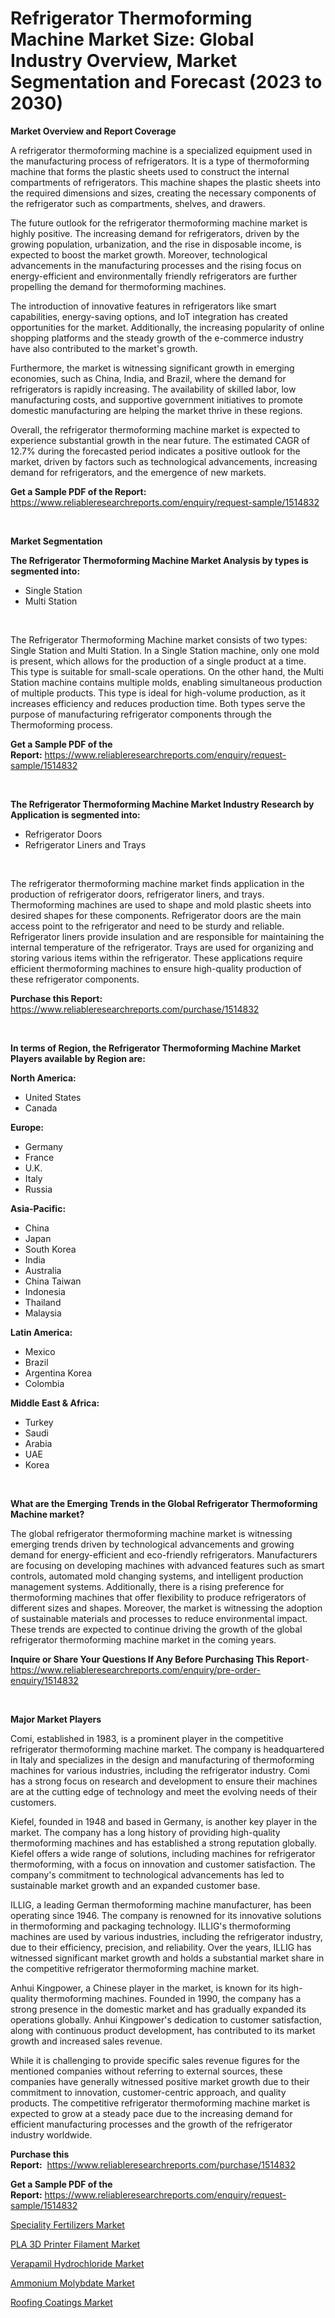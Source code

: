 <p><h1>Refrigerator Thermoforming Machine Market Size: Global Industry Overview, Market Segmentation and Forecast (2023 to 2030)</h1></p><p><strong>Market Overview and Report Coverage</strong></p>
<p><p>A refrigerator thermoforming machine is a specialized equipment used in the manufacturing process of refrigerators. It is a type of thermoforming machine that forms the plastic sheets used to construct the internal compartments of refrigerators. This machine shapes the plastic sheets into the required dimensions and sizes, creating the necessary components of the refrigerator such as compartments, shelves, and drawers.</p><p>The future outlook for the refrigerator thermoforming machine market is highly positive. The increasing demand for refrigerators, driven by the growing population, urbanization, and the rise in disposable income, is expected to boost the market growth. Moreover, technological advancements in the manufacturing processes and the rising focus on energy-efficient and environmentally friendly refrigerators are further propelling the demand for thermoforming machines.</p><p>The introduction of innovative features in refrigerators like smart capabilities, energy-saving options, and IoT integration has created opportunities for the market. Additionally, the increasing popularity of online shopping platforms and the steady growth of the e-commerce industry have also contributed to the market's growth.</p><p>Furthermore, the market is witnessing significant growth in emerging economies, such as China, India, and Brazil, where the demand for refrigerators is rapidly increasing. The availability of skilled labor, low manufacturing costs, and supportive government initiatives to promote domestic manufacturing are helping the market thrive in these regions.</p><p>Overall, the refrigerator thermoforming machine market is expected to experience substantial growth in the near future. The estimated CAGR of 12.7% during the forecasted period indicates a positive outlook for the market, driven by factors such as technological advancements, increasing demand for refrigerators, and the emergence of new markets.</p></p>
<p><strong>Get a Sample PDF of the Report:</strong> <a href="https://www.reliableresearchreports.com/enquiry/request-sample/1514832">https://www.reliableresearchreports.com/enquiry/request-sample/1514832</a></p>
<p>&nbsp;</p>
<p><strong>Market Segmentation</strong></p>
<p><strong>The Refrigerator Thermoforming Machine Market Analysis by types is segmented into:</strong></p>
<p><ul><li>Single Station</li><li>Multi Station</li></ul></p>
<p>&nbsp;</p>
<p><p>The Refrigerator Thermoforming Machine market consists of two types: Single Station and Multi Station. In a Single Station machine, only one mold is present, which allows for the production of a single product at a time. This type is suitable for small-scale operations. On the other hand, the Multi Station machine contains multiple molds, enabling simultaneous production of multiple products. This type is ideal for high-volume production, as it increases efficiency and reduces production time. Both types serve the purpose of manufacturing refrigerator components through the Thermoforming process.</p></p>
<p><strong>Get a Sample PDF of the Report:</strong>&nbsp;<a href="https://www.reliableresearchreports.com/enquiry/request-sample/1514832">https://www.reliableresearchreports.com/enquiry/request-sample/1514832</a></p>
<p>&nbsp;</p>
<p><strong>The Refrigerator Thermoforming Machine Market Industry Research by Application is segmented into:</strong></p>
<p><ul><li>Refrigerator Doors</li><li>Refrigerator Liners and Trays</li></ul></p>
<p>&nbsp;</p>
<p><p>The refrigerator thermoforming machine market finds application in the production of refrigerator doors, refrigerator liners, and trays. Thermoforming machines are used to shape and mold plastic sheets into desired shapes for these components. Refrigerator doors are the main access point to the refrigerator and need to be sturdy and reliable. Refrigerator liners provide insulation and are responsible for maintaining the internal temperature of the refrigerator. Trays are used for organizing and storing various items within the refrigerator. These applications require efficient thermoforming machines to ensure high-quality production of these refrigerator components.</p></p>
<p><strong>Purchase this Report:</strong>&nbsp; <a href="https://www.reliableresearchreports.com/purchase/1514832">https://www.reliableresearchreports.com/purchase/1514832</a></p>
<p>&nbsp;</p>
<p><strong>In terms of Region, the Refrigerator Thermoforming Machine Market Players available by Region are:</strong></p>
<p>
    <p> <strong> North America: </strong>
        <ul>
            <li>United States</li>
            <li>Canada</li>
        </ul>
        </p> 
    <p> <strong> Europe: </strong>
        <ul>
            <li>Germany</li>
            <li>France</li>
            <li>U.K.</li>
            <li>Italy</li>
            <li>Russia</li>
        </ul>
        </p> 
    <p> <strong> Asia-Pacific: </strong>
        <ul>
            <li>China</li>
            <li>Japan</li>
            <li>South Korea</li>
            <li>India</li>
            <li>Australia</li>
            <li>China Taiwan</li>
            <li>Indonesia</li>
            <li>Thailand</li>
            <li>Malaysia</li>
        </ul>
        </p> 
    <p> <strong> Latin America: </strong>
        <ul>
            <li>Mexico</li>
            <li>Brazil</li>
            <li>Argentina Korea</li>
            <li>Colombia</li>
        </ul>
        </p> 
    <p> <strong> Middle East & Africa: </strong>
        <ul>
            <li>Turkey</li>
            <li>Saudi</li>
            <li>Arabia</li>
            <li>UAE</li>
            <li>Korea</li>
        </ul>
    </p>
    </p>
<p>&nbsp;</p>
<p><strong>What are the Emerging Trends in the Global Refrigerator Thermoforming Machine market?</strong></p>
<p><p>The global refrigerator thermoforming machine market is witnessing emerging trends driven by technological advancements and growing demand for energy-efficient and eco-friendly refrigerators. Manufacturers are focusing on developing machines with advanced features such as smart controls, automated mold changing systems, and intelligent production management systems. Additionally, there is a rising preference for thermoforming machines that offer flexibility to produce refrigerators of different sizes and shapes. Moreover, the market is witnessing the adoption of sustainable materials and processes to reduce environmental impact. These trends are expected to continue driving the growth of the global refrigerator thermoforming machine market in the coming years.</p></p>
<p><strong>Inquire or Share Your Questions If Any Before Purchasing This Report</strong>- <a href="https://www.reliableresearchreports.com/enquiry/pre-order-enquiry/1514832">https://www.reliableresearchreports.com/enquiry/pre-order-enquiry/1514832</a></p>
<p>&nbsp;</p>
<p><strong>Major Market Players</strong></p>
<p><p>Comi, established in 1983, is a prominent player in the competitive refrigerator thermoforming machine market. The company is headquartered in Italy and specializes in the design and manufacturing of thermoforming machines for various industries, including the refrigerator industry. Comi has a strong focus on research and development to ensure their machines are at the cutting edge of technology and meet the evolving needs of their customers. </p><p>Kiefel, founded in 1948 and based in Germany, is another key player in the market. The company has a long history of providing high-quality thermoforming machines and has established a strong reputation globally. Kiefel offers a wide range of solutions, including machines for refrigerator thermoforming, with a focus on innovation and customer satisfaction. The company's commitment to technological advancements has led to sustainable market growth and an expanded customer base.</p><p>ILLIG, a leading German thermoforming machine manufacturer, has been operating since 1946. The company is renowned for its innovative solutions in thermoforming and packaging technology. ILLIG's thermoforming machines are used by various industries, including the refrigerator industry, due to their efficiency, precision, and reliability. Over the years, ILLIG has witnessed significant market growth and holds a substantial market share in the competitive refrigerator thermoforming machine market.</p><p>Anhui Kingpower, a Chinese player in the market, is known for its high-quality thermoforming machines. Founded in 1990, the company has a strong presence in the domestic market and has gradually expanded its operations globally. Anhui Kingpower's dedication to customer satisfaction, along with continuous product development, has contributed to its market growth and increased sales revenue.</p><p>While it is challenging to provide specific sales revenue figures for the mentioned companies without referring to external sources, these companies have generally witnessed positive market growth due to their commitment to innovation, customer-centric approach, and quality products. The competitive refrigerator thermoforming machine market is expected to grow at a steady pace due to the increasing demand for efficient manufacturing processes and the growth of the refrigerator industry worldwide.</p></p>
<p><strong>Purchase this Report:</strong>&nbsp;&nbsp;<a href="https://www.reliableresearchreports.com/purchase/1514832">https://www.reliableresearchreports.com/purchase/1514832</a></p>
<p></p>
<p><strong>Get a Sample PDF of the Report:</strong>&nbsp;<a href="https://www.reliableresearchreports.com/enquiry/request-sample/1514832">https://www.reliableresearchreports.com/enquiry/request-sample/1514832</a></p>
<p><p><a href="https://medium.com/@lulukerluke/speciality-fertilizers-market-trends-and-market-analysis-forecasted-for-period-2023-2030-cc9e2bfc81c1">Speciality Fertilizers Market</a></p><p><a href="https://medium.com/@evalynkoepp98698/pla-3d-printer-filament-market-research-report-its-history-and-forecast-2023-to-2030-12d0004a5dbb">PLA 3D Printer Filament Market</a></p><p><a href="https://medium.com/@reganklocko456458/verapamil-hydrochloride-market-furnishes-information-on-market-share-market-trends-and-market-fc06f174bc10">Verapamil Hydrochloride Market</a></p><p><a href="https://medium.com/@drakesporer988/ammonium-molybdate-market-outlook-industry-overview-and-forecast-2023-to-2030-bb9785d0491e">Ammonium Molybdate Market</a></p><p><a href="https://medium.com/@cletaturner879789/roofing-coatings-market-analysis-and-sze-forecasted-for-period-from-2023-to-2030-96ddde985dca">Roofing Coatings Market</a></p></p>